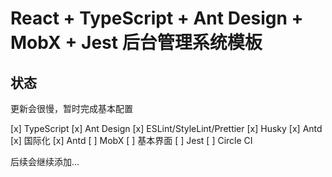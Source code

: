 # React + TypeScript + Ant Design + MobX + Jest 后台管理系统模板

## 状态

更新会很慢，暂时完成基本配置

[x] TypeScript
[x] Ant Design
[x] ESLint/StyleLint/Prettier
[x] Husky
[x] Antd
[x] 国际化
[x] Antd
[ ] MobX
[ ] 基本界面
[ ] Jest
[ ] Circle CI

后续会继续添加...
